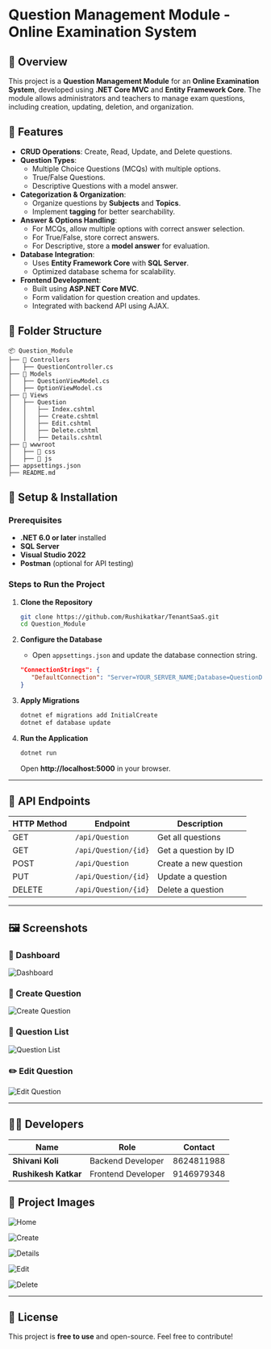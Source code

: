 # Question Management Module - Online Examination System

## 📌 Overview

This project is a **Question Management Module** for an **Online Examination System**, developed using **.NET Core MVC** and **Entity Framework Core**. The module allows administrators and teachers to manage exam questions, including creation, updating, deletion, and organization.

## 🎯 Features

- **CRUD Operations**: Create, Read, Update, and Delete questions.
- **Question Types**:
  - Multiple Choice Questions (MCQs) with multiple options.
  - True/False Questions.
  - Descriptive Questions with a model answer.
- **Categorization & Organization**:
  - Organize questions by **Subjects** and **Topics**.
  - Implement **tagging** for better searchability.
- **Answer & Options Handling**:
  - For MCQs, allow multiple options with correct answer selection.
  - For True/False, store correct answers.
  - For Descriptive, store a **model answer** for evaluation.
- **Database Integration**:
  - Uses **Entity Framework Core** with **SQL Server**.
  - Optimized database schema for scalability.
- **Frontend Development**:
  - Built using **ASP.NET Core MVC**.
  - Form validation for question creation and updates.
  - Integrated with backend API using AJAX.

## 📂 Folder Structure

```
📦 Question_Module
├── 📁 Controllers
│   ├── QuestionController.cs
├── 📁 Models
│   ├── QuestionViewModel.cs
│   ├── OptionViewModel.cs
├── 📁 Views
│   ├── Question
│   │   ├── Index.cshtml
│   │   ├── Create.cshtml
│   │   ├── Edit.cshtml
│   │   ├── Delete.cshtml
│   │   ├── Details.cshtml
├── 📁 wwwroot
│   ├── 📁 css
│   ├── 📁 js
├── appsettings.json
├── README.md
```

## 🚀 Setup & Installation

### Prerequisites

- **.NET 6.0 or later** installed
- **SQL Server**
- **Visual Studio 2022**
- **Postman** (optional for API testing)

### Steps to Run the Project

1. **Clone the Repository**
   ```sh
   git clone https://github.com/Rushikatkar/TenantSaaS.git
   cd Question_Module
   ```

2. **Configure the Database**
   - Open `appsettings.json` and update the database connection string.
   ```json
   "ConnectionStrings": {
      "DefaultConnection": "Server=YOUR_SERVER_NAME;Database=QuestionDB;Trusted_Connection=True;"
   }
   ```

3. **Apply Migrations**
   ```sh
   dotnet ef migrations add InitialCreate
   dotnet ef database update
   ```

4. **Run the Application**
   ```sh
   dotnet run
   ```
   Open **http://localhost:5000** in your browser.

---

## 🔌 API Endpoints

| HTTP Method | Endpoint | Description |
|------------|----------|-------------|
| GET | `/api/Question` | Get all questions |
| GET | `/api/Question/{id}` | Get a question by ID |
| POST | `/api/Question` | Create a new question |
| PUT | `/api/Question/{id}` | Update a question |
| DELETE | `/api/Question/{id}` | Delete a question |

---

## 🖼️ Screenshots

### 🎯 Dashboard
![Dashboard](screenshots/dashboard.png)

### 📝 Create Question
![Create Question](screenshots/create-question.png)

### 📄 Question List
![Question List](screenshots/question-list.png)

### ✏️ Edit Question
![Edit Question](screenshots/edit-question.png)

---

## 👨‍💻 Developers

| Name | Role | Contact |
|------|------|---------|
| **Shivani Koli** | Backend Developer | 8624811988 |
| **Rushikesh Katkar** | Frontend Developer | 9146979348 |

## 📅 Project Images

![Home](https://github.com/user-attachments/assets/53dd11fd-4f06-4e82-9cd3-2bd99e1adfc1)

![Create](https://github.com/user-attachments/assets/9661cca7-526f-4cb9-834a-3506459f759b)

![Details](https://github.com/user-attachments/assets/0d8fc186-882f-4fe3-9d00-fde3c030cbb5)

![Edit](https://github.com/user-attachments/assets/135e361b-b409-4bae-bd45-c4e46555018d)

![Delete](https://github.com/user-attachments/assets/370bcf1c-ba9a-4356-b6e3-4987ecea025b)








---

## 📜 License

This project is **free to use** and open-source. Feel free to contribute!

